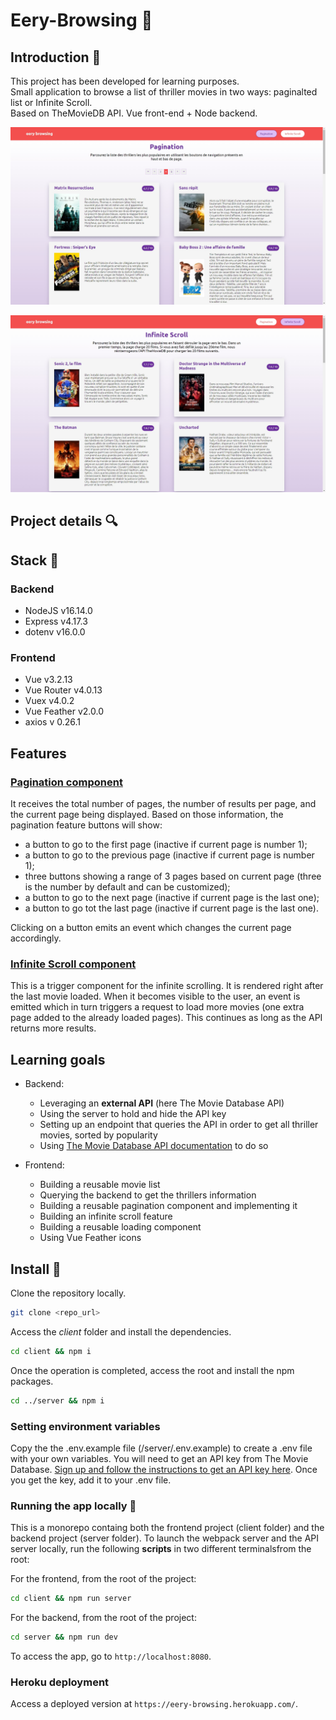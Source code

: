 # Eery-Browsing :movie_camera:

## Introduction 📝

This project has been developed for learning purposes.  
Small application to browse a list of thriller movies in two ways: paginalted list or Infinite Scroll.  
Based on TheMovieDB API.
Vue front-end + Node backend.

![Image 1](client/src/assets/images/eery.jpg)

![Image 2](client/src/assets/images/eery_2.jpg)

## Project details 🔍

## Stack :wrench:

### Backend

* NodeJS v16.14.0
* Express v4.17.3
* dotenv v16.0.0

### Frontend

* Vue v3.2.13
* Vue Router v4.0.13
* Vuex v4.0.2
* Vue Feather v2.0.0
* axios v 0.26.1

## Features

### [Pagination component](client/src/components/pagination/ThePagination.vue)

It receives the total number of pages, the number of results per page, and the current page being displayed. Based on those information, the pagination feature buttons will show:

* a button to go to the first page (inactive if current page is number 1);
* a button to go to the previous page (inactive if current page is number 1);
* three buttons showing a range of 3 pages based on current page (three is the number by default and can be customized);
* a button to go to the next page (inactive if current page is the last one);
* a button to go tot the last page (inactive if current page is the last one).

Clicking on a button emits an event which changes the current page accordingly.

### [Infinite Scroll component](client/src/components/infinite/IntersectionObserver.vue)

This is a trigger component for the infinite scrolling. It is rendered right after the last movie loaded. When it becomes visible to the user, an event is emitted which in turn triggers a request to load more movies (one extra page added to the already loaded pages). This continues as long as the API returns more results.

## Learning goals

* Backend:
  * Leveraging an __external API__ (here The Movie Database API)
  * Using the server to hold and hide the API key
  * Setting up an endpoint that queries the API in order to get all thriller movies, sorted by popularity
  * Using [The Movie Database API documentation](https://developers.themoviedb.org/3/getting-started/introduction) to do so

* Frontend:
  * Building a reusable movie list
  * Querying the backend to get the thrillers information
  * Building a reusable pagination component and implementing it
  * Building an infinite scroll feature
  * Building a reusable loading component
  * Using Vue Feather icons

## Install :construction_worker:

Clone the repository locally.

```bash
git clone <repo_url>
```

Access the *client* folder and install the dependencies.

```bash
cd client && npm i
```

Once the operation is completed, access the root and install the npm packages.

```bash
cd ../server && npm i
```

### Setting environment variables

Copy the the .env.example file (/server/.env.example) to create a .env file with your own variables.
You will need to get an API key from The Movie Database.
[Sign up and follow the instructions to get an API key here](https://www.themoviedb.org/settings/api). Once you get the key, add it to your .env file.

### Running the app locally :rocket:

This is a monorepo containg both the frontend project (client folder) and the backend project (server folder).
To launch the webpack server and the API server locally, run the following __scripts__ in two different terminalsfrom the root:

For the frontend, from the root of the project:

```bash
cd client && npm run server
```

For the backend, from the root of the project:

```bash
cd server && npm run dev
```

To access the app, go to `http://localhost:8080`.

### Heroku deployment

Access a deployed version at `https://eery-browsing.herokuapp.com/`.